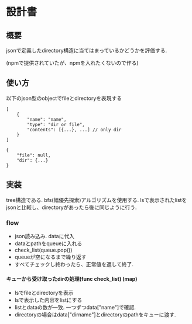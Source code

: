 # 設計書
## 概要
jsonで定義したdirectory構造に当てはまっているかどうかを評価する.
  
(npmで提供されていたが、npmを入れたくないので作る)

## 使い方
以下のjson型のobjectでfileとdirectoryを表現する
```struct(不採用)
[
    {
        "name": "name",
        "type": "dir or file",
        "contents": [{...}, ...] // only dir
    }
]
```

```map
{
    "file": null,
    "dir": {...}
}
```

## 実装
tree構造である. bfs(幅優先探索)アルゴリズムを使用する.
lsで表示されたlistをjsonと比較し、directoryがあったら後に同じように行う. 
### flow
- json読み込み. dataに代入
- dataとpathをqueueに入れる
- check_list(queue.pop())
- queueが空になるまで繰り返す
- すべてチェックし終わったら、正常値を返して終了. 

#### キューから受け取ったdirの処理(func check_list) (map)
- lsでfileとdirectoryを表示
- lsで表示した内容をlistにする
- listとdataの数が一致. 一つずつdata["name"]で確認.
- directoryの場合はdata["dirname"]とdirectoryのpathをキューに渡す. 
